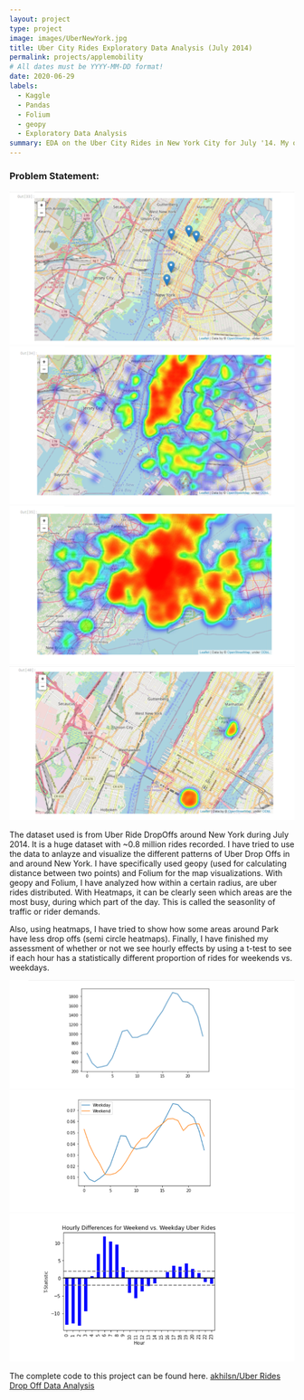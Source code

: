 ```yaml
---
layout: project
type: project
image: images/UberNewYork.jpg
title: Uber City Rides Exploratory Data Analysis (July 2014)
permalink: projects/applemobility
# All dates must be YYYY-MM-DD format!
date: 2020-06-29
labels:
  - Kaggle
  - Pandas
  - Folium
  - geopy
  - Exploratory Data Analysis
summary: EDA on the Uber City Rides in New York City for July '14. My objective is to use geopy and Folium in order to visualize and draw out important points of interest such as Seasonlity etc, and then test the Seasonality with t-test.
---
```


### Problem Statement:

<div class="ui large rounded images">
  <img class="ui image" src="../images/MapsWithDropOffs.png"><br>
  <img class="ui image" src="../images/HeatMapInCity.png"><br>
  <img class="ui image" src="../images/HeatmapsDropOffsOutsideCity.png"><br>
  <img class="ui image" src="../images/HeatmapAroundPark.png"><br>
</div>


The dataset used is from Uber Ride DropOffs around New York during July 2014. It is a huge dataset with ~0.8 million rides recorded.
I have tried to use the data to anlayze and visualize the different patterns of Uber Drop Offs in and around New York. 
I have specifically used geopy (used for calculating distance between two points) and Folium for the map visualizations.
With geopy and Folium, I have analyzed how within a certain radius, are uber rides distributed. With Heatmaps, it can be clearly seen which areas are the most busy, 
during which part of the day. This is called the seasonlity of traffic or rider demands.

Also, using heatmaps, I have tried to show how some areas around Park have less drop offs (semi circle heatmaps).
Finally, I have finished my assessment of whether or not we see hourly effects by using a t-test to see if each hour has a statistically different proportion of rides for weekends vs. weekdays.

<div class="ui large rounded images">
  <img class="ui image" src="../images/HourlyTrends.png"><br>
  <img class="ui image" src="../images/TotalTripsAsPercentage.png"><br>
  <img class="ui image" src="../images/T-Statistics.png"><br>
</div>

The complete code to this project can be found here. <a href="https://github.com/akhilsn/Kaggle-Projects/tree/master/Uber%20City%20Rides%20New%20York"><i class="large github icon"></i>akhilsn/Uber Rides Drop Off Data Analysis</a><br><br>
